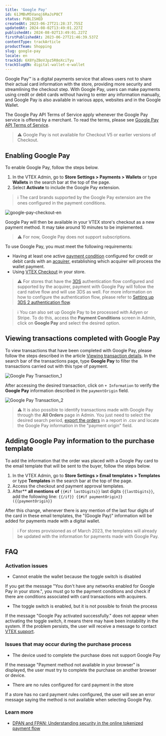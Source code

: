 ```yaml
---
title: 'Google Pay'
id: 61JMBvM5Vanqj6RaJsP8CT
status: PUBLISHED
createdAt: 2023-06-27T21:28:37.755Z
updatedAt: 2024-08-02T13:49:01.227Z
publishedAt: 2024-08-02T13:49:01.227Z
firstPublishedAt: 2023-06-27T21:46:39.537Z
contentType: trackArticle
productTeam: Shopping
slug: google-pay
locale: en
trackId: 6X8YyZBoVJpz5R8oXciTyu
trackSlugEN: digital-wallet-e-wallet
---
```


Google Pay™ is a digital payments service that allows users not to share their actual card information with the store, providing more security and streamlining the checkout step. With Google Pay, users can make payments using credit or debit cards without having to enter any information manually, and Google Pay is also available in various apps, websites and in the Google Wallet. 

The Google Pay API Terms of Service apply whenever the Google Pay service is offered by a merchant. To read the terms, please see [Google Pay API Terms of Service](https://payments.developers.google.com/terms/sellertos).

>⚠️ Google Pay is not available for Checkout V5 or earlier versions of Checkout.

## Enabling Google Pay

To enable Google Pay, follow the steps below.

1. In the VTEX Admin, go to **Store Settings > Payments > Wallets** or type **Wallets** in the search bar at the top of the page.
2. Select **Activate** to include the Google Pay extension.

>ℹ️ The card brands supported by the Google Pay extension are the ones configured in the payment conditions.

![google-pay-checkout-en](//images.ctfassets.net/alneenqid6w5/5EjOagjPXAeIAAN0Fpzkdq/2857562e61a935524807632c23be2e91/Screenshot_2024-08-01_at_14.21.39.png)

Google Pay will then be available in your VTEX store's checkout as a new payment method. It may take around 10 minutes to be implemented.

>⚠️ For now, Google Pay does not support subscriptions.

To use Google Pay, you must meet the following requirements:

* Having at least one active [payment condition](https://help.vtex.com/en/tracks/pagamentos--6GAS7ZzGAm7AGoEAwDbwJG/6bzGxlz4inf8sKmvZ1c7i3) configured for credit or debit cards with an [acquirer](https://help.vtex.com/en/tracks/pagamentos--6GAS7ZzGAm7AGoEAwDbwJG/kdPbEIWf8Xq8tESQvViMB#adquirente), establishing which acquirer will process the wallet payment.
* Using [VTEX Checkout](https://help.vtex.com/en/tutorial/checkout-vtex-visao-geral--7wcprkM7yZUflOqbzAN5SI) in your store.

>⚠️ For stores that have the [3DS](https://help.vtex.com/en/tutorial/o-que-e-3d-secure--1eWPdop8mECuaEomQgkAIa) authentication flow configured and supported by the acquirer, payment with Google Pay will follow the card native flow and will use 3DS as well. For more information on how to configure the authentication flow, please refer to [Setting up 3DS 2 authentication flow](https://help.vtex.com/pt/tutorial/configurar-fluxo-de-autenticacao-3ds-2--58XMn5LOA6fwrSkoDoAsg2).

>ℹ️ You can also set up Google Pay to be processed with Adyen or Stripe. To do this, access the **Payment Conditions** screen in Admin, click on **Google Pay** and select the desired option.

## Viewing transactions completed with Google Pay

To view transactions that have been completed with Google Pay, please follow the steps described in the article [Viewing transaction details](https://help.vtex.com/en/tracks/pagamentos--6GAS7ZzGAm7AGoEAwDbwJG/3Nt40DMEWkvhlpaL5PlBy). In the search bar of the transactions page, type **Google Pay** to filter the transactions carried out with this type of payment.

![Google Pay Transaction_1](//images.ctfassets.net/alneenqid6w5/3N6LkrdAmAEfmDDsuLaWz5/e1521f4f47aff56a64d808f2f450ce38/Google_Pay_Transaction1_EN.png)

After accessing the desired transaction, click on `+ Information` to verify the **Google Pay** information described in the `paymentOrigin` field.

![Google Pay Transaction_2](//images.ctfassets.net/alneenqid6w5/6nLdqOG38LEUbmSKth5FRP/a565b60f7ca5f541c836553140261985/Google_Pay_Transaction2_EN.png)

>⚠️ It is also possible to identify transactions made with Google Pay through the **All Orders** page in Admin. You just need to select the desired search period, [export the orders](https://help.vtex.com/en/tracks/orders--2xkTisx4SXOWXQel8Jg8sa/6rVCf9KLn1jgTaxS0xuByu) in a report in .csv and locate the Google Pay information in the "payment origin" field.

## Adding Google Pay information to the purchase template

To add the information that the order was placed with a Google Pay card to the email template that will be sent to the buyer, follow the steps below.

1. In the VTEX Admin, go to **Store Settings > Email templates > Templates** or type **Templates** in the search bar at the top of the page.
2. Access the checkout and payment approval templates.
3. After** **all mentions** **of** `{{#if lastDigits}}` last digits `{{lastDigits}}`, add the following line:
`{{/if}} {{#if paymentOrigin}} ({{paymentOrigin}}`

After this change, whenever there is any mention of the last four digits of the card in these email templates, the "(Google Pay)" information will be added for payments made with a digital wallet.

>ℹ️ For stores provisioned as of March 2023, the templates will already be updated with the information for payments made with Google Pay.

## FAQ

### Activation issues

* Cannot enable the wallet because the toggle switch is disabled

If you get the message "You don't have any networks enabled for Google Pay in your store.", you must go to the payment conditions and check if there are conditions associated with card transactions with acquirers.

* The toggle switch is enabled, but it is not possible to finish the process

If the message "Google Pay activated successfully." does not appear when activating the toggle switch, it means there may have been instability in the system. If the problem persists, the user will receive a message to contact [VTEX support](https://help.vtex.com/en/support).

### Issues that may occur during the purchase process

* The device used to complete the purchase does not support Google Pay

If the message "Payment method not available in your browser" is displayed, the user must try to complete the purchase on another browser or device.

* There are no rules configured for card payment in the store

If a store has no card payment rules configured, the user will see an error message saying the method is not available when selecting Google Pay.

### Learn more

* [DPAN and FPAN: Understanding security in the online tokenized payment flow](https://help.vtex.com/en/tutorial/dpan-e-fpan-entendendo-a-seguranca-no-fluxo-de-pagamentos-tokenizados-online--3RM7RvhKZ057wja5xVEOqb)

